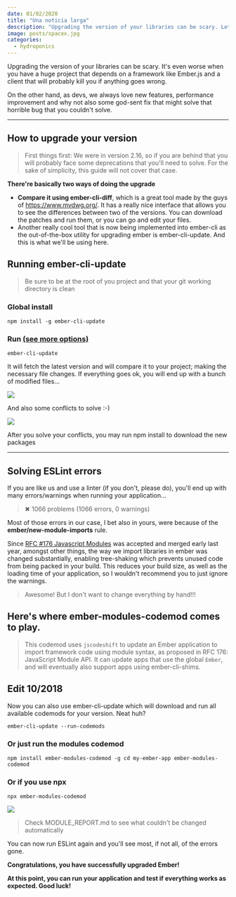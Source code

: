 ```yaml
---
date: 01/02/2020
title: "Una noticia larga"
description: "Upgrading the version of your libraries can be scary. Lets make it easy"
image: posts/spacex.jpg
categories:
  - hydroponics
---
```


Upgrading the version of your libraries can be scary. It's even worse when you have a huge project that depends on a framework like Ember.js and a client that will probably kill you if anything goes wrong.

On the other hand, as devs, we always love new features, performance improvement and why not also some god-sent fix that might solve that horrible bug that you couldn't solve.

---

## How to upgrade your version

> First things first: We were in version 2.16, so if you are behind that you will probably face some deprecations that you'll need to solve. For the sake of simplicity, this guide will not cover that case.

**There're basically two ways of doing the upgrade**

- **Compare it using ember-cli-diff**, which is a great tool made by the guys of https://www.mvdwg.org/. It has a really nice interface that allows you to see the differences between two of the versions. You can download the patches and run them, or you can go and edit your files.
- Another really cool tool that is now being implemented into ember-cli as the out-of-the-box utility for upgrading ember is ember-cli-update. And this is what we'll be using here.

## Running ember-cli-update

> Be sure to be at the root of you project and that your git working directory is clean

### Global install

`npm install -g ember-cli-update`

### Run [(see more options)](https://github.com/ember-cli/ember-cli-update#options)

`ember-cli-update`

It will fetch the latest version and will compare it to your project; making the necessary file changes.
If everything goes ok, you will end up with a bunch of modified files…

![](posts/1.png)

And also some conflicts to solve :-)

![](posts/2.png)

After you solve your conflicts, you may run npm install to download the new packages

---

## Solving ESLint errors

If you are like us and use a linter (if you don't, please do), you'll end up with many errors/warnings when running your application…

> ✖ 1066 problems (1066 errors, 0 warnings)

Most of those errors in our case, I bet also in yours, were because of the **ember/new-module-imports** rule.

Since [RFC #176 Javascript Modules](https://github.com/emberjs/rfcs/blob/master/text/0176-javascript-module-api.md) was accepted and merged early last year, amongst other things, the way we import libraries in ember was changed substantially, enabling tree-shaking which prevents unused code from being packed in your build. This reduces your build size, as well as the loading time of your application, so I wouldn't recommend you to just ignore the warnings.

> Awesome! But I don't want to change everything by hand!!!

## Here's where ember-modules-codemod comes to play.

> This codemod uses `jscodeshift` to update an Ember application to import framework code using module syntax, as proposed in RFC 176: JavaScript Module API. It can update apps that use the global `Ember`, and will eventually also support apps using ember-cli-shims.

## Edit 10/2018

Now you can also use ember-cli-update which will download and run all available codemods for your version. Neat huh?

`ember-cli-update --run-codemods`

### Or just run the modules codemod

`npm install ember-modules-codemod -g cd my-ember-app ember-modules-codemod`

### Or if you use npx

`npx ember-modules-codemod`

![](posts/3.png)

> Check MODULE_REPORT.md to see what couldn't be changed automatically

You can now run ESLint again and you'll see most, if not all, of the errors gone.

**Congratulations, you have successfully upgraded Ember!**

**At this point, you can run your application and test if everything works as expected. Good luck!**
